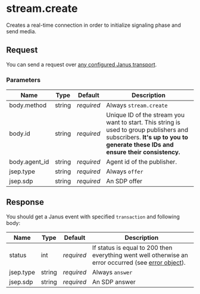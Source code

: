 # stream.create

Creates a real-time connection in order to initialize signaling phase and send media.

## Request

You can send a request over [any configured Janus transport](https://janus.conf.meetecho.com/docs/rest.html).

### Parameters

Name          | Type   | Default    | Description
------------- | ------ | ---------- | -----------
body.method   | string | _required_ | Always `stream.create`
body.id       | string | _required_ | Unique ID of the stream you want to start. This string is used to group publishers and subscribers. **It's up to you to generate these IDs and ensure their consistency.**
body.agent_id | string | _required_ | Agent id of the publisher.
jsep.type     | string | _required_ | Always `offer`
jsep.sdp      | string | _required_ | An SDP offer

## Response

You should get a Janus event with specified `transaction` and following body:

Name      | Type   | Default    | Description
--------- | ------ | ---------- | -----------
status    | int    | _required_ | If status is equal to 200 then everything went well otherwise an error occurred (see [error object](./api.error.md)).
jsep.type | string | _required_ | Always `answer`
jsep.sdp  | string | _required_ | An SDP answer
